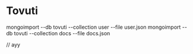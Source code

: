 # Tovuti

mongoimport --db tovuti --collection user --file user.json
mongoimport --db tovuti --collection docs --file docs.json



































































































































































































































































































































































































































































































































































































































































































































































































































































































































































































































// ayy 